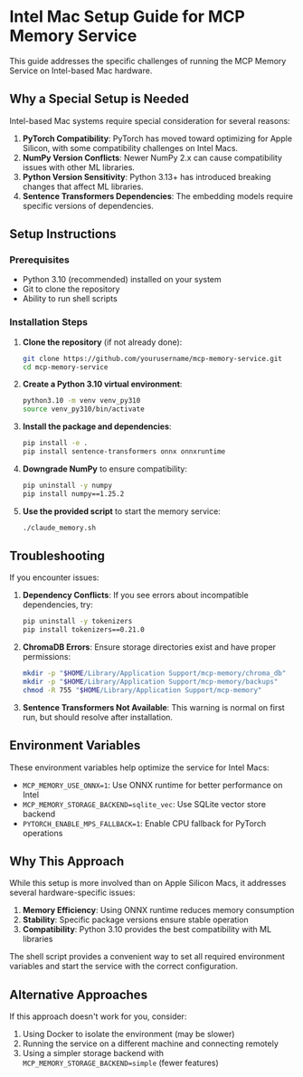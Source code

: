 # Intel Mac Setup Guide for MCP Memory Service

This guide addresses the specific challenges of running the MCP Memory Service on Intel-based Mac hardware.

## Why a Special Setup is Needed

Intel-based Mac systems require special consideration for several reasons:

1. **PyTorch Compatibility**: PyTorch has moved toward optimizing for Apple Silicon, with some compatibility challenges on Intel Macs.
2. **NumPy Version Conflicts**: Newer NumPy 2.x can cause compatibility issues with other ML libraries.
3. **Python Version Sensitivity**: Python 3.13+ has introduced breaking changes that affect ML libraries.
4. **Sentence Transformers Dependencies**: The embedding models require specific versions of dependencies.

## Setup Instructions

### Prerequisites

- Python 3.10 (recommended) installed on your system
- Git to clone the repository
- Ability to run shell scripts

### Installation Steps

1. **Clone the repository** (if not already done):
   ```bash
   git clone https://github.com/yourusername/mcp-memory-service.git
   cd mcp-memory-service
   ```

2. **Create a Python 3.10 virtual environment**:
   ```bash
   python3.10 -m venv venv_py310
   source venv_py310/bin/activate
   ```

3. **Install the package and dependencies**:
   ```bash
   pip install -e .
   pip install sentence-transformers onnx onnxruntime
   ```

4. **Downgrade NumPy** to ensure compatibility:
   ```bash
   pip uninstall -y numpy
   pip install numpy==1.25.2
   ```

5. **Use the provided script** to start the memory service:
   ```bash
   ./claude_memory.sh
   ```

## Troubleshooting

If you encounter issues:

1. **Dependency Conflicts**: If you see errors about incompatible dependencies, try:
   ```bash
   pip uninstall -y tokenizers
   pip install tokenizers==0.21.0
   ```

2. **ChromaDB Errors**: Ensure storage directories exist and have proper permissions:
   ```bash
   mkdir -p "$HOME/Library/Application Support/mcp-memory/chroma_db"
   mkdir -p "$HOME/Library/Application Support/mcp-memory/backups"
   chmod -R 755 "$HOME/Library/Application Support/mcp-memory"
   ```

3. **Sentence Transformers Not Available**: This warning is normal on first run, but should resolve after installation.

## Environment Variables

These environment variables help optimize the service for Intel Macs:

- `MCP_MEMORY_USE_ONNX=1`: Use ONNX runtime for better performance on Intel
- `MCP_MEMORY_STORAGE_BACKEND=sqlite_vec`: Use SQLite vector store backend 
- `PYTORCH_ENABLE_MPS_FALLBACK=1`: Enable CPU fallback for PyTorch operations

## Why This Approach

While this setup is more involved than on Apple Silicon Macs, it addresses several hardware-specific issues:

1. **Memory Efficiency**: Using ONNX runtime reduces memory consumption
2. **Stability**: Specific package versions ensure stable operation
3. **Compatibility**: Python 3.10 provides the best compatibility with ML libraries

The shell script provides a convenient way to set all required environment variables and start the service with the correct configuration.

## Alternative Approaches

If this approach doesn't work for you, consider:

1. Using Docker to isolate the environment (may be slower)
2. Running the service on a different machine and connecting remotely
3. Using a simpler storage backend with `MCP_MEMORY_STORAGE_BACKEND=simple` (fewer features)